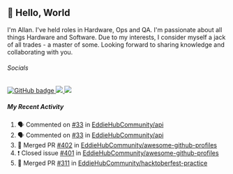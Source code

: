 ## :wave: Hello, World

I'm Allan. I've held roles in Hardware, Ops and QA. I'm passionate about all things Hardware and Software. Due to my interests, I consider myself a jack of all trades - a master of some. Looking forward to sharing knowledge and collaborating with you.

###### Socials
<p align="left">
  <a href="https://github.com/allanregush?tab=followers">
    <img src="https://img.shields.io/github/followers/allanregush?label=Followers&logo=GitHub&style=for-the-badge" alt="GitHub badge" />
  </a>
  <a href="http://twitter.com/allanregush">
    <img src="https://img.shields.io/twitter/follow/allanregush?label=Twitter&logo=twitter&style=for-the-badge" />
  </a>
  <a href="http://youtube.com/channel/UCm3gi8KLvEcIHT1SzSqeOcg?sub_confirmation=1">
    <img src="https://img.shields.io/youtube/views/hdtmIWETSTI?label=YouTube&logo=YouTube&style=for-the-badge" />
  </a>
</p>

##### My Recent Activity
<!--START_SECTION:activity-->
1. 🗣 Commented on [#33](https://github.com/EddieHubCommunity/api/issues/33) in [EddieHubCommunity/api](https://github.com/EddieHubCommunity/api)
2. 🗣 Commented on [#33](https://github.com/EddieHubCommunity/api/issues/33) in [EddieHubCommunity/api](https://github.com/EddieHubCommunity/api)
3. 🎉 Merged PR [#402](https://github.com/EddieHubCommunity/awesome-github-profiles/pull/402) in [EddieHubCommunity/awesome-github-profiles](https://github.com/EddieHubCommunity/awesome-github-profiles)
4. ❗️ Closed issue [#401](https://github.com/EddieHubCommunity/awesome-github-profiles/issues/401) in [EddieHubCommunity/awesome-github-profiles](https://github.com/EddieHubCommunity/awesome-github-profiles)
5. 🎉 Merged PR [#311](https://github.com/EddieHubCommunity/hacktoberfest-practice/pull/311) in [EddieHubCommunity/hacktoberfest-practice](https://github.com/EddieHubCommunity/hacktoberfest-practice)
<!--END_SECTION:activity-->

<!--
**AllanRegush/AllanRegush** is a ✨ _special_ ✨ repository because its `README.md` (this file) appears on your GitHub profile.

Here are some ideas to get you started:

- 🔭 I’m currently working on ...
- 🌱 I’m currently learning ...
- 👯 I’m looking to collaborate on ...
- 🤔 I’m looking for help with ...
- 💬 Ask me about ...
- 📫 How to reach me: ...
- 😄 Pronouns: ...
- ⚡ Fun fact: ...
-->
